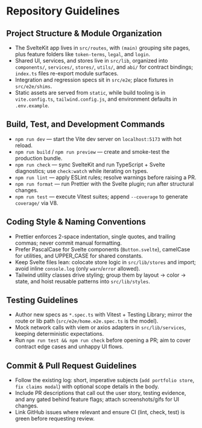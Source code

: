 # Repository Guidelines

## Project Structure & Module Organization
- The SvelteKit app lives in `src/routes`, with `(main)` grouping site pages, plus feature folders like `token-terms`, `legal`, and `login`.
- Shared UI, services, and stores live in `src/lib`, organized into `components/`, `services/`, `stores/`, `utils/`, and `abi/` for contract bindings; `index.ts` files re-export module surfaces.
- Integration and regression specs sit in `src/e2e`; place fixtures in `src/e2e/shims`.
- Static assets are served from `static`, while build tooling is in `vite.config.ts`, `tailwind.config.js`, and environment defaults in `.env.example`.

## Build, Test, and Development Commands
- `npm run dev` — start the Vite dev server on `localhost:5173` with hot reload.
- `npm run build` / `npm run preview` — create and smoke-test the production bundle.
- `npm run check` — sync SvelteKit and run TypeScript + Svelte diagnostics; use `check:watch` while iterating on types.
- `npm run lint` — apply ESLint rules; resolve warnings before raising a PR.
- `npm run format` — run Prettier with the Svelte plugin; run after structural changes.
- `npm run test` — execute Vitest suites; append `--coverage` to generate `coverage/` via V8.

## Coding Style & Naming Conventions
- Prettier enforces 2-space indentation, single quotes, and trailing commas; never commit manual formatting.
- Prefer PascalCase for Svelte components (`Button.svelte`), camelCase for utilities, and UPPER_CASE for shared constants.
- Keep Svelte files lean: colocate store logic in `src/lib/stores` and import; avoid inline `console.log` (only `warn`/`error` allowed).
- Tailwind utility classes drive styling; group them by layout → color → state, and hoist reusable patterns into `src/lib/styles`.

## Testing Guidelines
- Author new specs as `*.spec.ts` with Vitest + Testing Library; mirror the route or lib path (`src/e2e/home.e2e.spec.ts` is the model).
- Mock network calls with viem or axios adapters in `src/lib/services`, keeping deterministic expectations.
- Run `npm run test && npm run check` before opening a PR; aim to cover contract edge cases and unhappy UI flows.

## Commit & Pull Request Guidelines
- Follow the existing log: short, imperative subjects (`add portfolio store`, `fix claims modal`) with optional scope details in the body.
- Include PR descriptions that call out the user story, testing evidence, and any gated behind feature flags; attach screenshots/gifs for UI changes.
- Link GitHub issues where relevant and ensure CI (lint, check, test) is green before requesting review.
